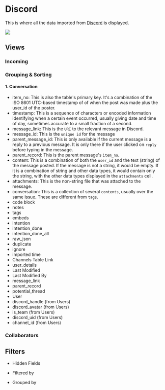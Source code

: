 # Discord

This is where all the data imported from [Discord](https://discord.gg/JVgm7dGf42) is displayed. 

![](https://hackmd.io/_uploads/H1f0w0wCt.png)

## Views

### Incoming

### Grouping & Sorting

#### 1. Conversation
* item_no: This is also the table's primary key. It's a combination of the ISO 8601 UTC-based timestamp of of when the post was made plus the user_id of the poster.
* timestamp: This is a sequence of characters or encoded information identifying when a certain event occurred, usually giving date and time of day, sometimes accurate to a small fraction of a second.
* message_link: This is the `URI` to the relevant message in Discord.  
* message_id: This is the `unique id` for the message
* parent_message_id: This is only available if the current message is a reply to a previous message. It is only there if the user clicked on `reply` before typing in the message.
* parent_record: This is the parent message's `item_no`.
* content: This is a combination of both the `user_id` and the text (string) of the message posted. If the message is not a string, it would be empty. If it is a combination of string and other data types, it would contain only the string, with the other data types displayed in the `attachments` cell.
* attachments: This is the non-string file that was attached to the message.
* conversation: This is a collection of several `contents`, usually over the same issue. These are different from `tags`.
* code block
* notes
* tags
* embeds 
* intention
* intention_done
* intention_done_all
* raw_json
* duplicate
* ignore
* imported time
* Channels Table Link
* user_details
* Last Modified
* Last Modified By
* message_link
* parent_record
* potential_thread
* User
* discord_handle (from Users)
* discord_avatar (from Users)
* is_team (from Users)
* discord_uid (from Users)
* channel_id (from Users)

### Collaborators

## Filters

* Hidden Fields

* Filtered by

* Grouped by







